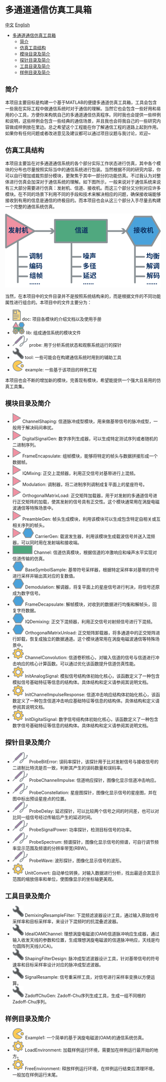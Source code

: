 # 多通道通信仿真工具箱

[中文](README.md)
[English](README.en.md)

- [多通道通信仿真工具箱](#多通道通信仿真工具箱)
  - [简介](#简介)
  - [仿真工具结构](#仿真工具结构)
  - [模块目录及简介](#模块目录及简介)
  - [探针目录及简介](#探针目录及简介)
  - [工具目录及简介](#工具目录及简介)
  - [样例目录及简介](#样例目录及简介)


## 简介

本项目主要目标是构建一个基于MATLAB的便捷多通道仿真工具箱，工具会包含一些我在实际工程中做通信系统时对于通信的理解。当然它也会包含一些好用和易用的小工具，方便你来构筑自己的多通道通信仿真程序。同时我也会提供一些样例和说明，这些样例会包含一些经典的通信场景，并且我也会将我自己的一些研究内容做成样例放在里边。总之希望这个工程能在你了解通信工程的道路上起到作用。如果你有任何问题或者改进意见及建议都可以通过项目议题与我讨论，欢迎~

## 仿真工具结构

本项目主要旨在对多通道通信系统的各个部分实际工作状态进行仿真，其中各个模块的分布也尽量按照实际当中的通信系统进行包装。当然根据不同的研究内容，你可以自行增加或裁剪部分模块，更聚焦于其中一部分的功能仿真。不过我认为对整体进行仿真会加深对于通信系统的理解。如下图所示，一般来说对于通信系统来说有三大部分需要进行仿真：发射机、信道、接收机。而这三个部分又分别对应许多模块。在不同的场景下利用不同的手段和技术来解决相应的问题，确保接收端能够接收到有用的信息是通信的终极目的。而本项目也会从这三个部分入手尽量去构建一个完整的通信系统仿真。

![系统结构图](doc/img/SystemStructure.svg "系统结构图")

当然，在本项目中的文件目录并不是按照系统结构来的，而是根据文件的不同功能属性进行组合的。本项目中的文件主要分为：

- ![](doc/img/Document.svg) doc: 项目各模块的介绍文档以及使用手册
- ![](doc/img/Library.svg) lib: 组成通信系统的模块文件
- ![](doc/img/Probe.svg) probe: 用于分析系统状态和观察系统运行的探针
- ![](doc/img/Tool.svg) tool: 一些可能会在构建通信系统时用到的辅助工具
- ![](doc/img/Example.svg) example: 一些基于该项目的样例工程

本项目也会不断的增加新的模块，完善现有模块，希望能提供一个强大且易用的仿真工具集。

## 模块目录及简介

- ![](doc/img/Transmitter.svg) ChannelShaping: 信道脉冲成型模块，用来做基带信号的脉冲成型，一般用于解决码间串扰。
- ![](doc/img/Transmitter.svg) DigitalSignalGen: 数字序列生成器，可以生成特定测试序列或者随机的二进制序列。
- ![](doc/img/Transmitter.svg) FrameEncapsulate: 组帧模块，能够将特定的帧头与数据拼接形成一个数据帧。
- ![](doc/img/Transmitter.svg) IQMixing: 正交上混频器，利用正交信号对基带进行上混频。
- ![](doc/img/Transmitter.svg) Modulation: 调制器，将二进制序列调制成复平面上的星座符号。
- ![](doc/img/Transmitter.svg) OrthogonalMatrixLoad: 正交矩阵加载器，用于对发射的多通道信号进行正交矩阵的加载，使其发射的信号具有正交性。这个模块通常用在涡旋电磁波通信等特殊场景中。
- ![](doc/img/Transmitter.svg) PreambleGen: 帧头生成模块，利用该模块可以生成包含特定自相关或互相关序列的帧头。
- ![](doc/img/Transmitter.svg) ![](doc/img/Receiver.svg) CarrierGen: 载波发生器，利用该模块生成载波信号并送入混频器，可以同时用在发射端和接收端。
- ![](doc/img/Channel.svg) Channel: 信道仿真模块，根据信道的冲激响应和噪声水平实现对信道传输的仿真。
- ![](doc/img/Receiver.svg) BaseSymbolSample: 基带符号采样器，根据特定采样率对基带的符号进行采样并输出其对应的复数值。
- ![](doc/img/Receiver.svg) Demodulation: 解调器，将复平面上的星座信号进行判决，将信号还原成为数字信号。
- ![](doc/img/Receiver.svg) FrameDecapsulate: 解帧模块，对收到的数据进行均衡和解帧头，回复字符数据。
- ![](doc/img/Receiver.svg) IQDemixing: 正交下混频器，利用正交信号对射频信号进行下混频。
- ![](doc/img/Receiver.svg) OrthogonalMatrixUnload: 正交矩阵卸载器，将多通道中的正交矩阵进行卸载，恢复成独立的数据通道。这个模块通常用在涡旋电磁波通信等特殊场景中。
- ![](doc/img/Fundamental.svg) ChannelConvolution: 信道卷积核心，对输入信道的信号与信道进行冲击响应的核心计算函数。可以通过优化该函数提升信道仿真性能。
- ![](doc/img/Fundamental.svg) InitAnalogSignal: 模拟信号结构体初始化核心，该函数定义了一种包含模拟信号基础特征等信息的结构体。具体结构和定义请参阅其说明文档。
- ![](doc/img/Fundamental.svg) InitChannelImpulseResponse: 信道冲击响应结构体初始化核心，该函数定义了一种包含信道冲击响应基础特征等信息的结构体。具体结构和定义请参阅其说明文档。
- ![](doc/img/Fundamental.svg) InitDigitalSignal: 数字信号结构体初始化核心，该函数定义了一种包含数字信号基础特征等信息的结构体。具体结构和定义请参阅其说明文档。


## 探针目录及简介

- ![](doc/img/Probe.svg) ProbeBitError: 误码率探针，该探针用于比对发射信号与接收信号的二进制比特流是否一致，判断其产生的误码数量和误码率。
- ![](doc/img/Probe.svg) ProbeChannelImpulse: 信道响应探针，图像化显示信道冲击响应。
- ![](doc/img/Probe.svg) ProbeConstellation: 星座图探针，图像化显示信号的星座图，并在图中标出预设星座点的位置。
- ![](doc/img/Probe.svg) ProbeDelay: 延迟探针，可以比较两个信号之间的时间差，也可以对比同一组信号经过传输后产生的延迟时间。
- ![](doc/img/Probe.svg) ProbeSignalPower: 功率探针，检测目标信号的功率。
- ![](doc/img/Probe.svg) ProbeSpectrum: 频谱探针，图像化显示信号的频谱，可自行调节频率显示范围及频谱的分辨率带宽(RBW)。
- ![](doc/img/Probe.svg) ProbeWave: 波形探针，图像化显示信号的波形。
- ![](doc/img/Fundamental.svg) UnitConvert: 自动单位转换，对输入数据进行分析，找出最适合其显示范围的缩放倍率和单位，使图像显示的坐标轴更美观。

## 工具目录及简介

- ![](doc/img/Tool.svg) DemixingResampleFilter: 下混频滤波器设计工具，通过输入原始信号采样率和目标采样率，来设计下混频时的抗混叠滤波器。
- ![](doc/img/Tool.svg) IdealOAMChannel: 理想涡旋电磁波(OAM)信道脉冲响应生成器，通过输入收发天线的参数和位置，生成理想涡旋电磁波的信道脉冲响应，天线是均匀圆阵列天线(UCA)。
- ![](doc/img/Tool.svg) ShapingFilterDesign: 脉冲成型滤波器设计工具，针对基带信号的符号速率和目标采样率设计对应的脉冲成型滤波器。
- ![](doc/img/Tool.svg) SignalResample: 信号重采样工具，对信号进行采样率变换以方便运算。
- ![](doc/img/Tool.svg) ZadoffChuGen: Zadoff-Chu序列生成工具，生成一组不同根的Zadoff-Chu序列。

## 样例目录及简介

- ![](doc/img/Example.svg) Example1: 一个简单的基于涡旋电磁波(OAM)的通信系统仿真。
- ![](doc/img/Fundamental.svg) LoadEnvironment: 加载样例运行环境，需要加在样例运行最开始的地方。
- ![](doc/img/Fundamental.svg) FreeEnvironment: 释放样例运行环境，在样例运行结束后清理环境，一般加在样例运行末尾。
